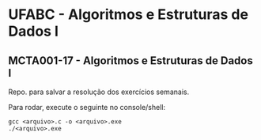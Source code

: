 # UFABC - Algoritmos e Estruturas de Dados I 

## MCTA001-17 - Algoritmos e Estruturas de Dados I 

Repo. para salvar a resolução dos exercícios semanais.

Para rodar, execute o seguinte no console/shell:

```
gcc <arquivo>.c -o <arquivo>.exe
./<arquivo>.exe
```